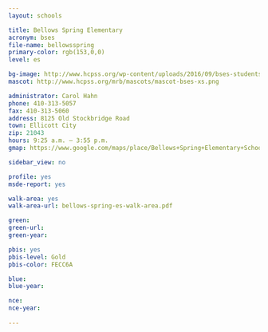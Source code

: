 ```yaml
---
layout: schools

title: Bellows Spring Elementary
acronym: bses
file-name: bellowsspring
primary-color: rgb(153,0,0)
level: es

bg-image: http://www.hcpss.org/wp-content/uploads/2016/09/bses-students-healthy-food.jpg
mascot: http://www.hcpss.org/mrb/mascots/mascot-bses-xs.png

administrator: Carol Hahn
phone: 410-313-5057
fax: 410-313-5060
address: 8125 Old Stockbridge Road
town: Ellicott City
zip: 21043
hours: 9:25 a.m. – 3:55 p.m.
gmap: https://www.google.com/maps/place/Bellows+Spring+Elementary+School/@39.2042888,-76.7891695,17z/data=!3m1!4b1!4m2!3m1!1s0x89b7e04995873bfb:0x5c5c4c48b4365ba5?hl=en

sidebar_view: no

profile: yes
msde-report: yes

walk-area: yes
walk-area-url: bellows-spring-es-walk-area.pdf

green:
green-url:
green-year:

pbis: yes
pbis-level: Gold
pbis-color: FECC6A

blue: 
blue-year:

nce:
nce-year:
 
---
```

